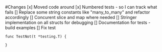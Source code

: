 #Changes
[x] Moved code around
[x] Numbered tests - so I can track what fails
[] Replace some string constants like "many_to_many" and refactor accordingly
[] Concurent slice and map where needed
[] Stringer implementation on all structs for debugging
[] Documentation for tests - build examples
[] Fix test
```
func TestNot(t *testing.T) {

}
```